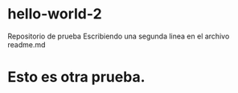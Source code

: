 # hello-world-2
Repositorio de prueba
Escribiendo una segunda linea en el archivo readme.md


# Esto es otra prueba.
